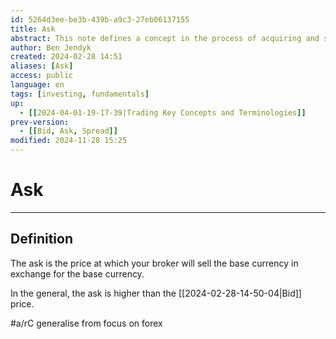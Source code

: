 ```yaml
---
id: 5264d3ee-be3b-439b-a9c3-27eb06137155
title: Ask
abstract: This note defines a concept in the process of acquiring and selling a financial product, namely the word for what your business opponent is asking (in terms of selling price) for his product.
author: Ben Jendyk
created: 2024-02-28 14:51
aliases: [Ask]
access: public
language: en
tags: [investing, fundamentals]
up:
  - [[2024-04-01-19-17-39|Trading Key Concepts and Terminologies]]
prev-version:
  - [[Bid, Ask, Spread]]
modified: 2024-11-28 15:25
---
```


# Ask

--- 

## Definition

The ask is the price at which your broker will sell the base currency in exchange for the base currency.

In the general, the ask is higher than the [[2024-02-28-14-50-04|Bid]] price.

#a/rC generalise from focus on forex
